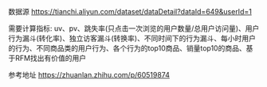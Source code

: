 数据源 https://tianchi.aliyun.com/dataset/dataDetail?dataId=649&userId=1

需要计算指标: uv、pv、跳失率(只点击一次浏览的用户数量/总用户访问量)、用户行为漏斗(转化率)、独立访客漏斗(转换率)、不同时间下的行为漏斗、每小时用户的行为、不同商品类的用户行为、各个行为的top10商品、销量top10的商品、基于RFM找出有价值的用户

参考地址 https://zhuanlan.zhihu.com/p/60519874